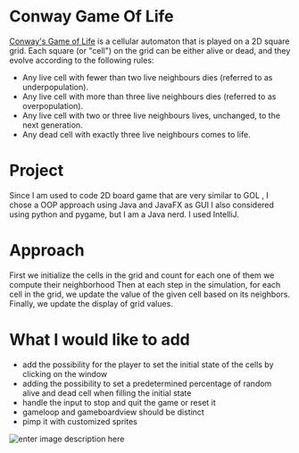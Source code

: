# Conway Game Of Life

[Conway's Game of Life](https://conwaylife.com/wiki/Conway%27s_Game_of_Life)  is a cellular automaton that is played on a 2D square grid. Each square (or "cell") on the grid can be either alive or dead, and they evolve according to the following rules:

-   Any live cell with fewer than two live neighbours dies (referred to as underpopulation).
-   Any live cell with more than three live neighbours dies (referred to as overpopulation).
-   Any live cell with two or three live neighbours lives, unchanged, to the next generation.
-   Any dead cell with exactly three live neighbours comes to life.

# Project
Since I am used to code 2D board game that are very similar to GOL , I chose a OOP approach using Java and JavaFX as GUI
I also considered using python and pygame, but I am a Java nerd.
I used IntelliJ.


# Approach

First we initialize the cells in the grid and count for each one of them we compute their neighborhood
Then at each step in the simulation, for each cell in the grid, we update the value of  the given cell based on its neighbors.
Finally, we update the display of grid values.


# What I would like to add
- add the possibility for the player to set the initial state of the cells by clicking on the window
- adding the possibility to set a predetermined percentage of random alive and dead cell when filling the initial state
- handle the input to stop and quit the game or reset it
- gameloop and gameboardview should be distinct
- pimp it with customized  sprites

![enter image description here](https://i.ibb.co/zGv5mNX/Animation.gif)






